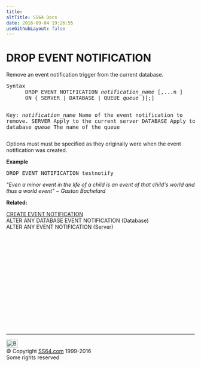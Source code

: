```yaml
---
title:
altTitle: SS64 Docs
date: 2016-09-04 19:26:55
useGithubLayout: false
---
```

<!-- #BeginLibraryItem "/Library/head_sql.lbi" --><!-- #EndLibraryItem --><h1> DROP EVENT NOTIFICATION</h1>
<p>Remove an event notification trigger from the current database.</p>
<pre>Syntax
      DROP EVENT NOTIFICATION <i>notification_name</i> [,...n ]<br>      ON { SERVER | DATABASE | QUEUE <i>queue</i> }[;]

Key:
    <i>notification_name</i>  Name of the event notification to remove.
    SERVER             Apply to the current server
    DATABASE           Apply to the current database
    <i>queue</i>              The name of the queue</pre> 
<p>Options must must be specified as they originally were when the event notification was created.
  
</p>
<p><b>Example</b></p>
<pre>DROP EVENT NOTIFICATION testnotify</pre>
<p class="quote"><i>"Even a minor event in the life of a child is an event of that
  child's world and thus a world event" ~  Gaston Bachelard</i></p>
<p><b>Related:</b></p>
<p>  <a href="eventnotif_c.html">CREATE EVENT NOTIFICATION</a><br>
  ALTER ANY DATABASE EVENT NOTIFICATION (Database) <br>
ALTER ANY EVENT NOTIFICATION (Server)</p><!-- #BeginLibraryItem "/Library/foot_sql.lbi" --><p>
<!-- ss64-sql -->
<ins class="adsbygoogle" style="display:inline-block;width:300px;height:250px" data-ad-client="ca-pub-6140977852749469" data-ad-slot="6953563613"></ins>
<script>
(adsbygoogle = window.adsbygoogle || []).push({});
</script></p>
<hr>
<div id="bl" class="footer"><a href="eventnotif_d.html#"><img src="../images/top.png" width="30" height="22" alt="Back to the Top"></a></div>
<div id="br" class="footer, tagline">© Copyright <a href="../index.html">SS64.com</a> 1999-2016<br>
Some rights reserved</div><!-- #EndLibraryItem -->

